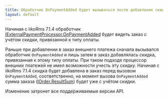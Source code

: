 ```yaml
---
title: Обработчик OnPaymentAdded будет вызываться после добавления скидки, привязанной к типу оплаты
layout: default
---
```


Начиная с iikoRms 7.1.4 обработчик [IExternalPaymentProcessor.OnPaymentAdded](https://iiko.github.io/front.api.sdk/v6/html/M_Resto_Front_Api_IExternalPaymentProcessor_OnPaymentAdded.htm) будет видеть заказ с учётом скидки, привязанной к типу оплаты.

Раньше при добавлении в заказ внешнего платежа сначала вызывался обработчик `OnPaymentAdded` и лишь затем в заказ добавлялась скидка, привязанная к этому типу оплаты. При таком подходе процессор внешних платежей не имел возможности учесть эту скидку. Начиная с iikoRms 7.1.4 скидка будет добавлена в заказ перед вызовом `OnPaymentAdded`, соответственно, на момент вызова `OnPaymentAdded` сумма заказа ([IOrder.ResultSum](http://iiko.github.io/front.api.sdk/v6/html/P_Resto_Front_Api_Data_Orders_IOrder_ResultSum.htm)) будет уже с учётом скидки.

Изменение затронет все поддерживаемые версии API.